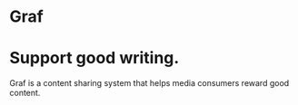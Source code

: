 # Graf
# Support good writing.
Graf is a content sharing system that helps media consumers reward good content. 
